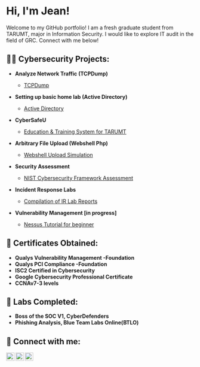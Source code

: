 <h1>Hi, I'm Jean! </h1>
<p>Welcome to my GitHub portfolio! I am a fresh graduate student from TARUMT, major in Information Security. I would like to explore IT audit in the field of GRC. Connect with me below!</p>
<h2>👨‍💻 Cybersecurity Projects:</h2>

- <b>Analyze Network Traffic (TCPDump) </b>
  - [TCPDump](https://github.com/PotatoJean/TCPDumpProject/blob/main/README.md) </i>
  
- <b>Setting up basic home lab (Active Directory)</b>
  - [Active Directory](https://github.com/PotatoJean/Active-Directory/blob/main/README.md) </i>
  
- <b>CyberSafeU</b>
  - [Education & Training System for TARUMT](https://github.com/PotatoJean/CyberSafeU)
    
- <b>Arbitrary File Upload (Webshell Php)</b>
  - [Webshell Upload Simulation](https://github.com/PotatoJean/ArbitraryFileUpload/blob/main/README.md)

- <b>Security Assessment</b>
  - [NIST Cybersecurity Framework Assessment](https://github.com/PotatoJean/SecurityAssessment/blob/main/README.md)
 
- <b>Incident Response Labs</b>
  - [Compilation of IR Lab Reports](https://github.com/PotatoJean/IncidentResponseLab/blob/main/README.md)
    
- <b>Vulnerability Management [in progress]</b>
  - [Nessus Tutorial for beginner]()
  

<h2>📃 Certificates Obtained:</h2>

- <b>Qualys Vulnerability Management -Foundation</b>
- <b>Qualys PCI Compliance -Foundation</b>
- <b>ISC2 Certified in Cybersecurity</b>
- <b>Google Cybersecurity Professional Certificate  </b>
- <b>CCNAv7-3 levels</b>

<h2>🔧 Labs Completed:</h2>

- <b>Boss of the SOC V1, CyberDefenders</b>
- <b>Phishing Analysis, Blue Team Labs Online(BTLO)</b>


<h2> 🤳 Connect with me:</h2>

[<img align="left" alt="JennVenThong | YouTube" width="22px" src="https://cdn.jsdelivr.net/npm/simple-icons@v3/icons/youtube.svg" />][youtube]
[<img align="left" alt="JennVenThong  | LinkedIn" width="22px" src="https://cdn.jsdelivr.net/npm/simple-icons@v3/icons/linkedin.svg" />][linkedin]
[<img align="left" alt="JennVenThong  | Instagram" width="22px" src="https://cdn.jsdelivr.net/npm/simple-icons@v3/icons/instagram.svg" />][instagram]

[youtube]: https://www.instagram.com/jennvennnn/
[instagram]: https://www.instagram.com/jennvennnn/
[linkedin]: https://www.linkedin.com/in/jenn-ven-thong-552bb3223/

